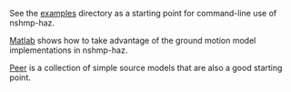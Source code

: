 See the [examples](examples) directory as a starting point for command-line use of nshmp-haz.

[Matlab](matlab) shows how to take advantage of the ground motion model implementations in nshmp-haz.

[Peer](peer) is a collection of simple source models that are also a good starting point.



